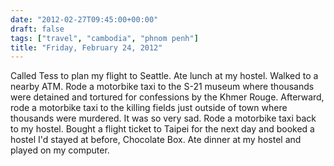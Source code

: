 ```yaml
---
date: "2012-02-27T09:45:00+00:00"
draft: false
tags: ["travel", "cambodia", "phnom penh"]
title: "Friday, February 24, 2012"
---
```

Called Tess to plan my flight to Seattle. Ate lunch at my hostel. Walked to a nearby ATM. Rode a motorbike taxi to the S-21 museum where thousands were detained and tortured for confessions by the Khmer Rouge. Afterward, rode a motorbike taxi to the killing fields just outside of town where thousands were murdered. It was so very sad. Rode a motorbike taxi back to my hostel. Bought a flight ticket to Taipei for the next day and booked a hostel I'd stayed at before, Chocolate Box. Ate dinner at my hostel and played on my computer.

